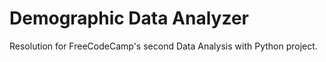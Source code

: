 # Demographic Data Analyzer

Resolution for FreeCodeCamp's second Data Analysis with Python project.
